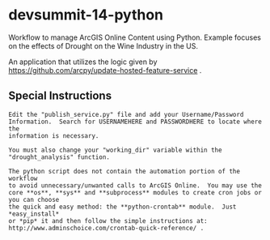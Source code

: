 devsummit-14-python
===================

Workflow to manage ArcGIS Online Content using Python.  Example focuses on the effects of Drought on the Wine Industry in the US.

An application that utilizes the logic given by https://github.com/arcpy/update-hosted-feature-service .

Special Instructions
--------------------

    Edit the "publish_service.py" file and add your Username/Password
    Information.  Search for USERNAMEHERE and PASSWORDHERE to locate where the
    information is necessary.  

    You must also change your "working_dir" variable within the
    "drought_analysis" function.

    The python script does not contain the automation portion of the workflow
    to avoid unnecessary/unwanted calls to ArcGIS Online.  You may use the
    core **os**, **sys** and **subprocess** modules to create cron jobs or you can choose
    the quick and easy method: the **python-crontab** module.  Just *easy_install*
    or *pip* it and then follow the simple instructions at: http://www.adminschoice.com/crontab-quick-reference/ .

